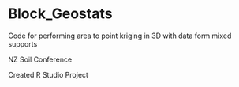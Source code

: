 # Block_Geostats

Code for performing area to point kriging in 3D with data form mixed supports

NZ Soil Conference

Created R Studio Project
